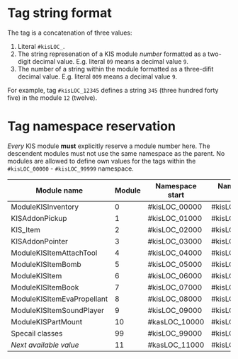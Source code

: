 # Tag string format

The tag is a concatenation of three values:
1. Literal `#kisLOC_`.
2. The string represenation of a KIS module _number_ formatted as a two-digit decimal value. E.g. literal
   `09` means a decimal value `9`.
3. The number of a string within the module formatted as a three-difit decimal value. E.g. literal `009`
   means a decimal value `9`.

For example, tag `#kisLOC_12345` defines a string `345` (three hundred forty five) in the module `12` (twelve).

# Tag namespace reservation

_Every_ KIS module **must** explicitly reserve a module number here. The descendent modules must
not use the same namespace as the parent. No modules are allowed to define own values for the tags within the
`#kisLOC_00000` - `#kisLOC_99999` namespace.

| Module name                | Module | Namespace start | Namespace end |
| -------------------------- | ------ | --------------- | ------------- |
| ModuleKISInventory         | 0      | #kisLOC_00000   | #kisLOC_00999 |
| KISAddonPickup             | 1      | #kisLOC_01000   | #kisLOC_01999 |
| KIS_Item                   | 2      | #kisLOC_02000   | #kisLOC_02999 |
| KISAddonPointer            | 3      | #kisLOC_03000   | #kisLOC_03999 |
| ModuleKISItemAttachTool    | 4      | #kisLOC_04000   | #kisLOC_04999 |
| ModuleKISItemBomb          | 5      | #kisLOC_05000   | #kisLOC_05999 |
| ModuleKISItem              | 6      | #kisLOC_06000   | #kisLOC_06999 |
| ModuleKISItemBook          | 7      | #kisLOC_07000   | #kisLOC_07999 |
| ModuleKISItemEvaPropellant | 8      | #kisLOC_08000   | #kisLOC_08999 |
| ModuleKISItemSoundPlayer   | 9      | #kisLOC_09000   | #kisLOC_09999 |
| ModuleKISPartMount         | 10     | #kasLOC_10000   | #kisLOC_10999 |
| Specail classes            | 99     | #kisLOC_99000   | #kisLOC_99999 |
| _Next available value_     | 11     | #kasLOC_11000   | #kisLOC_11999 |
